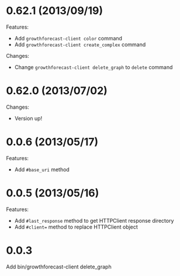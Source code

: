 # 0.62.1 (2013/09/19)

Features:

  - Add `growthforecast-client color` command
  - Add `growthforecast-client create_complex` command

Changes:

  - Change `growthforecast-client delete_graph` to `delete` command

# 0.62.0 (2013/07/02)

Changes:

  - Version up!

# 0.0.6 (2013/05/17)

Features:

  - Add `#base_uri` method

# 0.0.5 (2013/05/16)

Features:

  - Add `#last_response` method to get HTTPClient response directory
  - Add `#client=` method to replace HTTPClient object

# 0.0.3
Add bin/growthforecast-client delete_graph
